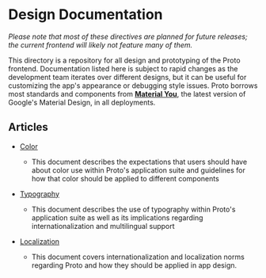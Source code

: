 # Design Documentation

*Please note that most of these directives are planned for future releases; the current frontend will likely not feature many of them.*

This directory is a repository for all design and prototyping of the Proto frontend.
Documentation listed here is subject to rapid changes as the development team iterates over different designs, but it can be useful for customizing the app's appearance or debugging style issues.
Proto borrows most standards and components from [**Material You**](https://m3.material.io), the latest version of Google's Material Design, in all deployments.

## Articles

- [Color](./color.md)
  - This document describes the expectations that users should have about color use within Proto's application suite and guidelines for how that color should be applied to different components

- [Typography](./typography.md)
  - This document describes the use of typography within Proto's application suite as well as its implications regarding internationalization and multilingual support

- [Localization](./i18n.md)
  - This document covers internationalization and localization norms regarding Proto and how they should be applied in app design.
